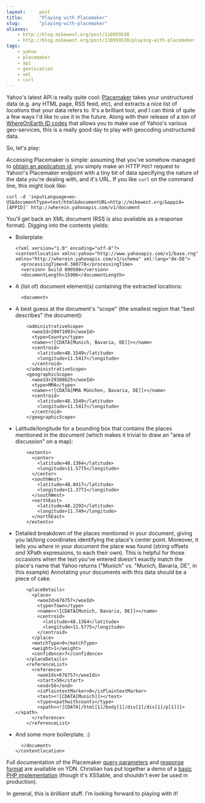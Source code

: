 ```yaml
---
layout:     post
title:      "Playing with Placemaker"
slug:       "playing-with-placemaker"
aliases:
    - http://blog.mikewest.org/post/110959538
    - http://blog.mikewest.org/post/110959538/playing-with-placemaker
tags: 
    - yahoo
    - placemaker
    - api
    - geolocation
    - xml
    - curl
---
```

Yahoo's latest API is really quite cool: [Placemaker][] takes your unstructured data (e.g. any HTML page, RSS feed, etc), and extracts a nice list of _locations_ that your data refers to.  It's a brilliant tool, and I can think of quite a few ways I'd like to use it in the future.  Along with their release of a _ton_ of [WhereOnEarth ID codes][woe] that allows you to make use of Yahoo's various geo-services, this is a really good day to play with geocoding unstructured data.

So, let's play:

Accessing Placemaker is simple: assuming that you've somehow managed to [obtain an application id][appid], you simply make an HTTP `POST` request to Yahoo!'s Placemaker endpoint with a tiny bit of data specifying the nature of the data you're dealing with, and it's URL.  If you like `curl` on the command line, this might look like:

    curl -d 'inputLanguage=en-US&documentType=text/html&documentURL=http://mikewest.org/&appid=[APPID]' http://wherein.yahooapis.com/v1/document
    
You'll get back an XML document (RSS is also available as a response format).  Digging into the contents yields:

*   Boilerplate:

        <?xml version="1.0" encoding="utf-8"?>
        <contentlocation xmlns:yahoo="http://www.yahooapis.com/v1/base.rng" xmlns="http://wherein.yahooapis.com/v1/schema" xml:lang="de-DE">
          <processingTime>0.380778</processingTime>
          <version> build 090508</version>
          <documentLength>15906</documentLength>

*   A (list of) document element(s) containing the extracted locations:

          <document>

*   A best guess at the document's "scope" (the smallest region that "best
    describes" the document):
    
            <administrativeScope>
              <woeId>20071093</woeId>
              <type>County</type>
              <name><![CDATA[Munich, Bavaria, DE]]></name>
              <centroid>
                <latitude>48.1549</latitude>
                <longitude>11.5417</longitude>
              </centroid>
            </administrativeScope>
            <geographicScope>
              <woeId>29388625</woeId>
              <type>MMA</type>
              <name><![CDATA[MMA München, Bavaria, DE]]></name>
              <centroid>
                <latitude>48.1549</latitude>
                <longitude>11.5417</longitude>
              </centroid>
            </geographicScope>

*   Latitude/longitude for a bounding box that contains the places mentioned
    in the document (which makes it trivial to draw an "area of discussion" on
    a map):
    
            <extents>
              <center>
                <latitude>48.1364</latitude>
                <longitude>11.5775</longitude>
              </center>
              <southWest>
                <latitude>48.0417</latitude>
                <longitude>11.3771</longitude>
              </southWest>
              <northEast>
                <latitude>48.2292</latitude>
                <longitude>11.749</longitude>
              </northEast>
            </extents>
            
*   Detailed breakdown of the places mentioned in your document, giving you
    lat/long coordinates identifying the place's center point.  Moreover, it
    tells you _where_ in your document the place was found (string offsets
    _and_ XPath expressions, to each their own).  This is helpful for those
    occasions when the text you've entered doesn't exactly match the place's
    name that Yahoo returns ("Munich" vs. "Munich, Bavaria, DE", in this
    example)  Annotating your documents with this data should be a piece of
    cake.
    
            <placeDetails>
              <place>
                <woeId>676757</woeId>
                <type>Town</type>
                <name><![CDATA[Munich, Bavaria, DE]]></name>
                <centroid>
                  <latitude>48.1364</latitude>
                  <longitude>11.5775</longitude>
                </centroid>
              </place>
              <matchType>0</matchType>
              <weight>1</weight>
              <confidence>7</confidence>
            </placeDetails>
            <referenceList>
              <reference>
                <woeIds>676757</woeIds>
                <start>50</start>
                <end>56</end>
                <isPlaintextMarker>0</isPlaintextMarker>
                <text><![CDATA[Munich]]></text>
                <type>xpathwithcounts</type>
                <xpath><![CDATA[/html[1]/body[1]/div[2]/div[1]/p[1]]]></xpath>
              </reference>
            </referenceList>
            
*   And some more boilerplate.  :)

          </document>
        </contentlocation>

Full documentation of the Placemaker [query parameters][query] and [response format][response] are available on YDN.  Christian has put together a demo of a [basic PHP implementation][php] (though it's XSSable, and shouldn't ever be used in production).

In general, this is _brilliant_ stuff.  I'm looking forward to playing with it!

[Placemaker]: http://developer.yahoo.com/geo/placemaker/guide/
[woe]: http://developer.yahoo.com/geo/geoplanet/data/
[appid]: http://developer.yahoo.com/wsregapp/
[query]: http://developer.yahoo.com/geo/placemaker/guide/api_docs.html#query_parameters
[response]: http://developer.yahoo.com/geo/placemaker/guide/api-reference.html
[php]: http://isithackday.com/hacks/placemaker/

